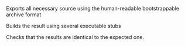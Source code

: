 Exports all necessary source using the human-readable bootstrappable archive format

Builds the result using several executable stubs

Checks that the results are identical to the expected one.
